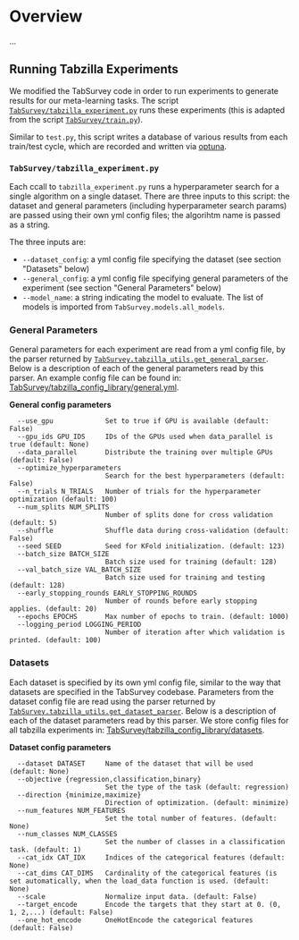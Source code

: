 # Overview

...

## Running Tabzilla Experiments

We modified the TabSurvey code in order to run experiments to generate results for our meta-learning tasks. The script [`TabSurvey/tabzilla_experiment.py`](TabSurvey/tabzilla_experiment.py) runs these experiments (this is adapted from the script [`TabSurvey/train.py`](TabSurvey/train.py)).

Similar to `test.py`, this script writes a database of various results from each train/test cycle, which are recorded and written via [optuna](https://optuna.org/).

### `TabSurvey/tabzilla_experiment.py`

Each ccall to `tabzilla_experiment.py` runs a hyperparameter search for a single algorithm on a single dataset. There are three inputs to this script: the dataset and general parameters (including hyperparameter search params) are passed using their own yml config files; the algorihtm name is passed as a string. 

The three inputs are:
- `--dataset_config`: a yml config file specifying the dataset (see section "Datasets" below)
- `--general_config`: a yml config file specifying general parameters of the experiment (see section "General Parameters" below)
- `--model_name`: a string indicating the model to evaluate. The list of models is imported from `TabSurvey.models.all_models`.

### General Parameters

General parameters for each experiment are read from a yml config file, by the parser returned by [`TabSurvey.tabzilla_utils.get_general_parser`](TabSurvey/tabzilla_utils.py). Below is a description of each of the general parameters read by this parser. An example config file can be found in: [TabSurvey/tabzilla_config_library/general.yml](TabSurvey/tabzilla_config_library/general.yml).

**General config parameters**
```
  --use_gpu             Set to true if GPU is available (default: False)
  --gpu_ids GPU_IDS     IDs of the GPUs used when data_parallel is true (default: None)
  --data_parallel       Distribute the training over multiple GPUs (default: False)
  --optimize_hyperparameters
                        Search for the best hyperparameters (default: False)
  --n_trials N_TRIALS   Number of trials for the hyperparameter optimization (default: 100)
  --num_splits NUM_SPLITS
                        Number of splits done for cross validation (default: 5)
  --shuffle             Shuffle data during cross-validation (default: False)
  --seed SEED           Seed for KFold initialization. (default: 123)
  --batch_size BATCH_SIZE
                        Batch size used for training (default: 128)
  --val_batch_size VAL_BATCH_SIZE
                        Batch size used for training and testing (default: 128)
  --early_stopping_rounds EARLY_STOPPING_ROUNDS
                        Number of rounds before early stopping applies. (default: 20)
  --epochs EPOCHS       Max number of epochs to train. (default: 1000)
  --logging_period LOGGING_PERIOD
                        Number of iteration after which validation is printed. (default: 100)
```


### Datasets

Each dataset is specified by its own yml config file, similar to the way that datasets are specified in the TabSurvey codebase. Parameters from the dataset config file are read using the parser returned by [`TabSurvey.tabzilla_utils.get_dataset_parser`](`TabSurvey/tabzilla_utils.py`). Below is a description of each of the dataset parameters read by this parser. We store config files for all tabzilla experiments in: [TabSurvey/tabzilla_config_library/datasets](TabSurvey/tabzilla_config_library/datasets).

**Dataset config parameters**
```
  --dataset DATASET     Name of the dataset that will be used (default: None)
  --objective {regression,classification,binary}
                        Set the type of the task (default: regression)
  --direction {minimize,maximize}
                        Direction of optimization. (default: minimize)
  --num_features NUM_FEATURES
                        Set the total number of features. (default: None)
  --num_classes NUM_CLASSES
                        Set the number of classes in a classification task. (default: 1)
  --cat_idx CAT_IDX     Indices of the categorical features (default: None)
  --cat_dims CAT_DIMS   Cardinality of the categorical features (is set automatically, when the load_data function is used. (default: None)
  --scale               Normalize input data. (default: False)
  --target_encode       Encode the targets that they start at 0. (0, 1, 2,...) (default: False)
  --one_hot_encode      OneHotEncode the categorical features (default: False)
```